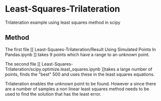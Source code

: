 # Least-Squares-Trilateration
Trilateration example using least squares method in scipy

## Method
The first file [[ Least-Squares-Trilateration/Result Using Simulated Points In Pandas.ipynb ]] takes 9 points which have a range to an unknown point.  

The second file [[ Least-Squares-Trilateration/scipy.optimize.least_squares.ipynb ]]takes a large number of points, finds the "best" 500 and uses these in the least squares equations. 

Trilateration enables the unknown point to be found. However a since there are a number of samples a non linear least squares method needs to be used to find the solution that has the least error. 






